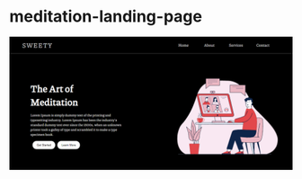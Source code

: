 # meditation-landing-page

![demo image](https://github.com/Sweety-Akter/meditation-landing-page/blob/main/sweety.png)